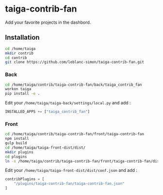 # taiga-contrib-fan

Add your favorite projects in the dashbord.

## Installation

```bash
cd /home/taiga
mkdir contrib
cd contrib
git clone https://github.com/leblanc-simon/taiga-contrib-fan.git
```

### Back

```bash
cd /home/taiga/contrib/taiga-contrib-fan/back/taiga_contrib_fan
workon taiga
pip install -e .
```

Edit your `/home/taiga/taiga-back/settings/local.py` and add :

```python
INSTALLED_APPS += ["taiga_contrib_fan"]
```

### Front

```bash
cd /home/taiga/contrib/taiga-contrib-fan/front/taiga-contrib-fan
npm install
gulp build
cd /home/taiga/taiga-front-dist/dist/
mkdir plugins
cd plugins
ln -s /home/taiga/contrib/taiga-contrib-fan/front/taiga-contrib-fan/dist taiga-contrib-fan
```

Edit your `/home/taiga/taiga-front-dist/dist/conf.json` and add :

```js
contribPlugins = [
    "/plugins/taiga-contrib-fan/taiga-contrib-fan.json"
]
```